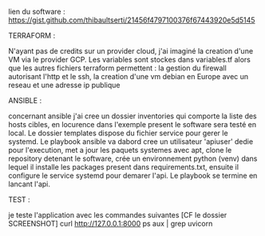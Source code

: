 lien du software : https://gist.github.com/thibaultserti/21456f4797100376f67443920e5d5145

TERRAFORM :

N'ayant pas de credits sur un provider cloud, j'ai imaginé la creation d'une VM via le provider GCP.
Les variables sont stockes dans variables.tf alors que les autres fichiers terraform permettent : 
la gestion du firewall autorisant l'http et le ssh, la creation d'une vm debian en Europe avec un reseau et une adresse ip publique

ANSIBLE :

concernant ansible j'ai cree un dossier inventories qui comporte la liste des hosts cibles, en locurence dans l'exemple present le software sera testé en local. Le dossier templates dispose du fichier service pour gerer le systemd. Le playbook ansible va dabord cree un utilisateur 'apiuser' dedie pour l'execution, met a jour les paquets systemes avec apt, clone le repository detenant le software, crée un environnement python (venv) dans lequel il installe les packages present dans requirements.txt, ensuite il configure le service systemd pour demarer l'api. Le playbook se termine en lancant l'api. 

TEST :

je teste l'application avec les commandes suivantes [CF le dossier SCREENSHOT] 
curl http://127.0.0.1:8000
ps aux | grep uvicorn

